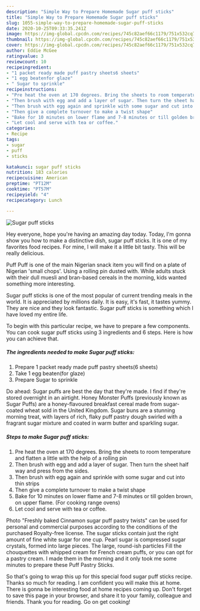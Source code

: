 ```yaml
---
description: "Simple Way to Prepare Homemade Sugar puff sticks"
title: "Simple Way to Prepare Homemade Sugar puff sticks"
slug: 1055-simple-way-to-prepare-homemade-sugar-puff-sticks
date: 2020-10-25T09:33:35.241Z
image: https://img-global.cpcdn.com/recipes/745c82aef66c1179/751x532cq70/sugar-puff-sticks-recipe-main-photo.jpg
thumbnail: https://img-global.cpcdn.com/recipes/745c82aef66c1179/751x532cq70/sugar-puff-sticks-recipe-main-photo.jpg
cover: https://img-global.cpcdn.com/recipes/745c82aef66c1179/751x532cq70/sugar-puff-sticks-recipe-main-photo.jpg
author: Eddie McGee
ratingvalue: 3
reviewcount: 10
recipeingredient:
- "1 packet ready made puff pastry sheets6 sheets"
- "1 egg beatenfor glaze"
- " Sugar to sprinkle"
recipeinstructions:
- "Pre heat the oven at 170 degrees. Bring the sheets to room temperature and flatten a little with the help of a rolling pin"
- "Then brush with egg and add a layer of sugar. Then turn the sheet half way and press from the sides."
- "Then brush with egg again and sprinkle with some sugar and cut into thin strips"
- "Then give a complete turnover to make a twist shape"
- "Bake for 10 minutes on lower flame and 7-8 minutes or till golden brown, on upper flame. (For cooking range ovens)"
- "Let cool and serve with tea or coffee."
categories:
- Recipe
tags:
- sugar
- puff
- sticks

katakunci: sugar puff sticks 
nutrition: 183 calories
recipecuisine: American
preptime: "PT12M"
cooktime: "PT57M"
recipeyield: "4"
recipecategory: Lunch

---
```



![Sugar puff sticks](https://img-global.cpcdn.com/recipes/745c82aef66c1179/751x532cq70/sugar-puff-sticks-recipe-main-photo.jpg)

Hey everyone, hope you're having an amazing day today. Today, I'm gonna show you how to make a distinctive dish, sugar puff sticks. It is one of my favorites food recipes. For mine, I will make it a little bit tasty. This will be really delicious.

Puff Puff is one of the main Nigerian snack item you will find on a plate of Nigerian &#39;small chops&#39;. Using a rolling pin dusted with. While adults stuck with their dull muesli and bran-based cereals in the morning, kids wanted something more interesting.

Sugar puff sticks is one of the most popular of current trending meals in the world. It is appreciated by millions daily. It is easy, it's fast, it tastes yummy. They are nice and they look fantastic. Sugar puff sticks is something which I have loved my entire life.


To begin with this particular recipe, we have to prepare a few components. You can cook sugar puff sticks using 3 ingredients and 6 steps. Here is how you can achieve that.

<!--inarticleads1-->

##### The ingredients needed to make Sugar puff sticks:

1. Prepare 1 packet ready made puff pastry sheets(6 sheets)
1. Take 1 egg beaten(for glaze)
1. Prepare  Sugar to sprinkle


Do ahead: Sugar puffs are best the day that they&#39;re made. I find if they&#39;re stored overnight in an airtight. Honey Monster Puffs (previously known as Sugar Puffs) are a honey-flavoured breakfast cereal made from sugar-coated wheat sold in the United Kingdom. Sugar buns are a stunning morning treat, with layers of rich, flaky puff pastry dough swirled with a fragrant sugar mixture and coated in warm butter and sparkling sugar. 

<!--inarticleads2-->

##### Steps to make Sugar puff sticks:

1. Pre heat the oven at 170 degrees. Bring the sheets to room temperature and flatten a little with the help of a rolling pin
1. Then brush with egg and add a layer of sugar. Then turn the sheet half way and press from the sides.
1. Then brush with egg again and sprinkle with some sugar and cut into thin strips
1. Then give a complete turnover to make a twist shape
1. Bake for 10 minutes on lower flame and 7-8 minutes or till golden brown, on upper flame. (For cooking range ovens)
1. Let cool and serve with tea or coffee.


Photo &#34;Freshly baked Cinnamon sugar puff pastry twists&#34; can be used for personal and commercial purposes according to the conditions of the purchased Royalty-free license. The sugar sticks contain just the right amount of fine white sugar for one cup. Pearl sugar is compressed sugar crystals, formed into large pieces. The large, round-ish particles Fill the chouquettes with whipped cream for French cream puffs, or you can opt for a pastry cream. I made them in the morning and it only took me some minutes to prepare these Puff Pastry Sticks. 

So that's going to wrap this up for this special food sugar puff sticks recipe. Thanks so much for reading. I am confident you will make this at home. There is gonna be interesting food at home recipes coming up. Don't forget to save this page in your browser, and share it to your family, colleague and friends. Thank you for reading. Go on get cooking!
